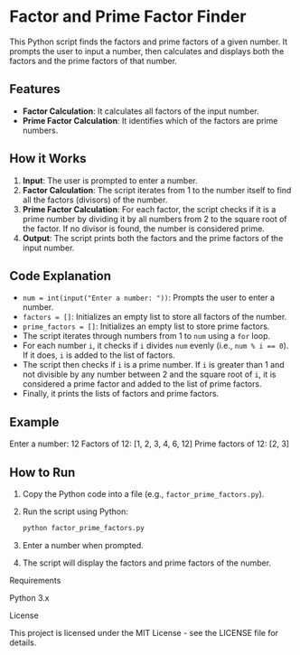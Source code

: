 # Factor and Prime Factor Finder

This Python script finds the factors and prime factors of a given number. It prompts the user to input a number, then calculates and displays both the factors and the prime factors of that number.

## Features

- **Factor Calculation**: It calculates all factors of the input number.
- **Prime Factor Calculation**: It identifies which of the factors are prime numbers.

## How it Works

1. **Input**: The user is prompted to enter a number.
2. **Factor Calculation**: The script iterates from 1 to the number itself to find all the factors (divisors) of the number.
3. **Prime Factor Calculation**: For each factor, the script checks if it is a prime number by dividing it by all numbers from 2 to the square root of the factor. If no divisor is found, the number is considered prime.
4. **Output**: The script prints both the factors and the prime factors of the input number.

## Code Explanation

- `num = int(input("Enter a number: "))`: Prompts the user to enter a number.
- `factors = []`: Initializes an empty list to store all factors of the number.
- `prime_factors = []`: Initializes an empty list to store prime factors.
- The script iterates through numbers from 1 to `num` using a `for` loop.
- For each number `i`, it checks if `i` divides `num` evenly (i.e., `num % i == 0`). If it does, `i` is added to the list of factors.
- The script then checks if `i` is a prime number. If `i` is greater than 1 and not divisible by any number between 2 and the square root of `i`, it is considered a prime factor and added to the list of prime factors.
- Finally, it prints the lists of factors and prime factors.

## Example

Enter a number: 12 Factors of 12: [1, 2, 3, 4, 6, 12] Prime factors of 12: [2, 3]

## How to Run

1. Copy the Python code into a file (e.g., `factor_prime_factors.py`).
2. Run the script using Python:
   ```bash
   python factor_prime_factors.py

3. Enter a number when prompted.


4. The script will display the factors and prime factors of the number.



Requirements

Python 3.x


License

This project is licensed under the MIT License - see the LICENSE file for details.



